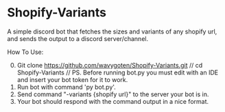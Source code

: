 # Shopify-Variants
A simple discord bot that fetches the sizes and variants of any shopify url, and sends the output to a discord server/channel.

How  To Use:

0. Git clone https://github.com/wavygoten/Shopify-Variants.git // cd Shopify-Variants // PS. Before running bot.py you must edit with an IDE and insert your bot token for it to work.
1. Run bot with command 'py bot.py'.
2. Send command "-variants {shopify url}" to the server your bot is in.
3. Your bot should respond with the command output in a nice format. 


